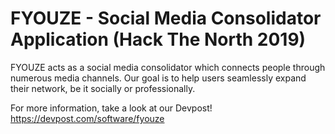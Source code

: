 # FYOUZE - Social Media Consolidator Application (Hack The North 2019)

FYOUZE acts as a social media consolidator which connects people through numerous media channels. Our goal is to help users seamlessly expand their network, be it socially or professionally.

For more information, take a look at our Devpost! https://devpost.com/software/fyouze
